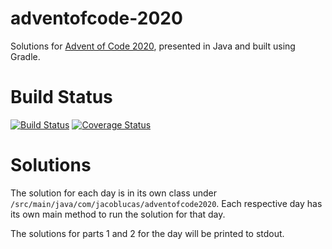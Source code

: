# adventofcode-2020
Solutions for [Advent of Code 2020](https://adventofcode.com/2020), presented in Java and built using Gradle.

# Build Status
[![Build Status](https://travis-ci.com/jacob-lucas/adventofcode-2020.svg?branch=main)](https://travis-ci.com/jacob-lucas/adventofcode-2020)
[![Coverage Status](https://coveralls.io/repos/github/jacob-lucas/adventofcode-2020/badge.svg)](https://coveralls.io/github/jacob-lucas/adventofcode-2020)

# Solutions
The solution for each day is in its own class under `/src/main/java/com/jacoblucas/adventofcode2020`. Each respective day has its own main method to run the solution for that day. 

The solutions for parts 1 and 2 for the day will be printed to stdout.

